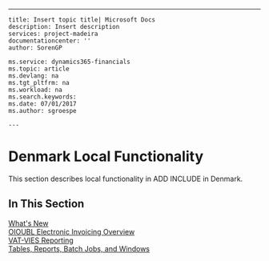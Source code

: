 ---
    title: Insert topic title| Microsoft Docs
    description: Insert description
    services: project-madeira
    documentationcenter: ''
    author: SorenGP

    ms.service: dynamics365-financials
    ms.topic: article
    ms.devlang: na
    ms.tgt_pltfrm: na
    ms.workload: na
    ms.search.keywords:
    ms.date: 07/01/2017
    ms.author: sgroespe

    ---
# Denmark Local Functionality
This section describes local functionality in ADD INCLUDE<!--[!INCLUDE[navnow](../../ApplicationDesign/includes/navnow_md.md)]--> in Denmark.  
  
## In This Section  
 [What's New](../../LocalFunctionalityForMicrosoftDynamicsNav2016/Denmark/what-s-new.md)  
  [OIOUBL Electronic Invoicing Overview](../../LocalFunctionalityForMicrosoftDynamicsNav2016/Denmark/oioubl-electronic-invoicing-overview.md)  
  [VAT-VIES Reporting](../../LocalFunctionalityForMicrosoftDynamicsNav2016/Denmark/vat-vies-reporting.md)  
 [Tables, Reports, Batch Jobs, and Windows](../../LocalFunctionalityForMicrosoftDynamicsNav2016/Denmark/tables-reports-batch-jobs-and-windows.md)